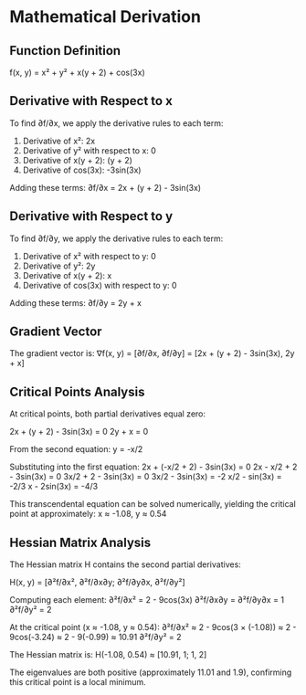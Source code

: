 # Mathematical Derivation

## Function Definition
f(x, y) = x² + y² + x(y + 2) + cos(3x)

## Derivative with Respect to x
To find ∂f/∂x, we apply the derivative rules to each term:

1. Derivative of x²: 2x
2. Derivative of y² with respect to x: 0
3. Derivative of x(y + 2): (y + 2)
4. Derivative of cos(3x): -3sin(3x)

Adding these terms:
∂f/∂x = 2x + (y + 2) - 3sin(3x)

## Derivative with Respect to y
To find ∂f/∂y, we apply the derivative rules to each term:

1. Derivative of x² with respect to y: 0
2. Derivative of y²: 2y
3. Derivative of x(y + 2): x
4. Derivative of cos(3x) with respect to y: 0

Adding these terms:
∂f/∂y = 2y + x

## Gradient Vector
The gradient vector is:
∇f(x, y) = [∂f/∂x, ∂f/∂y] = [2x + (y + 2) - 3sin(3x), 2y + x]

## Critical Points Analysis
At critical points, both partial derivatives equal zero:

2x + (y + 2) - 3sin(3x) = 0
2y + x = 0

From the second equation:
y = -x/2

Substituting into the first equation:
2x + (-x/2 + 2) - 3sin(3x) = 0
2x - x/2 + 2 - 3sin(3x) = 0
3x/2 + 2 - 3sin(3x) = 0
3x/2 - 3sin(3x) = -2
x/2 - sin(3x) = -2/3
x - 2sin(3x) = -4/3

This transcendental equation can be solved numerically, yielding the critical point at approximately:
x ≈ -1.08, y ≈ 0.54

## Hessian Matrix Analysis
The Hessian matrix H contains the second partial derivatives:

H(x, y) = [∂²f/∂x², ∂²f/∂x∂y; ∂²f/∂y∂x, ∂²f/∂y²]

Computing each element:
∂²f/∂x² = 2 - 9cos(3x)
∂²f/∂x∂y = ∂²f/∂y∂x = 1
∂²f/∂y² = 2

At the critical point (x ≈ -1.08, y ≈ 0.54):
∂²f/∂x² ≈ 2 - 9cos(3 × (-1.08)) ≈ 2 - 9cos(-3.24) ≈ 2 - 9(-0.99) ≈ 10.91
∂²f/∂y² = 2

The Hessian matrix is:
H(-1.08, 0.54) ≈ [10.91, 1; 1, 2]

The eigenvalues are both positive (approximately 11.01 and 1.9), confirming this critical point is a local minimum.
